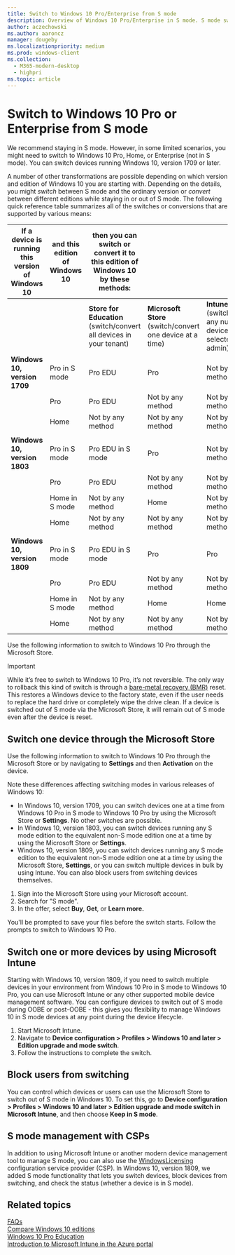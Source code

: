 ```yaml
---
title: Switch to Windows 10 Pro/Enterprise from S mode
description: Overview of Windows 10 Pro/Enterprise in S mode. S mode switch options are also outlined in this document. Switching out of S mode is optional.
author: aczechowski
ms.author: aaroncz
manager: dougeby
ms.localizationpriority: medium
ms.prod: windows-client
ms.collection: 
  - M365-modern-desktop
  - highpri
ms.topic: article
---
```


# Switch to Windows 10 Pro or Enterprise from S mode

We recommend staying in S mode. However, in some limited scenarios, you might need to switch to Windows 10 Pro, Home, or Enterprise (not in S mode). You can switch devices running Windows 10, version 1709 or later. 


A number of other transformations are possible depending on which version and edition of Windows 10 you are starting with. Depending on the details, you might *switch* between S mode and the ordinary version or *convert* between different editions while staying in or out of S mode. The following quick reference table summarizes all of the switches or conversions that are supported by various means:




| If a device is running this version of Windows 10 | and this edition of Windows 10       | then you can switch or convert it to this edition of Windows 10 by these methods: |             &nbsp;                         | &nbsp;|
|-------------|---------------------|-----------------------------------|-------------------------------|--------------------------------------------|
|             |                     | **Store for Education** (switch/convert all devices in your tenant)           | **Microsoft Store** (switch/convert one device at a time)          | **Intune** (switch/convert any number of devices selected by admin)                                |
| **Windows 10, version 1709**     | Pro in S mode | Pro EDU                           | Pro                           | Not by this method                                        |
|             | Pro                 | Pro EDU                           | Not by any method                | Not by any method                             |
|             | Home                | Not by any method                    | Not by any method                | Not by any method                             |
|             |                     |                                   |                               |                                            |
| **Windows 10, version 1803**     | Pro in S mode       | Pro EDU in S mode                 | Pro                           | Not by this method                                         |
|             | Pro                 | Pro EDU                           | Not by any method                | Not by any method                             |
|             | Home in S mode      | Not by any method                    | Home                          | Not by this method                                         |
|             | Home                | Not by any method                    | Not by any method                | Not by any method                             |
|             |                     |                                   |                               |                                            |
| **Windows 10, version 1809**     | Pro in S mode       | Pro EDU in S mode                 | Pro                           | Pro                                        |
|             | Pro                 | Pro EDU                           | Not by any method                | Not by any method                             |
|             | Home in S mode      | Not by any method                    | Home                          | Home                                       |
|             | Home                | Not by any method                    | Not by any method                | Not by any method                             |


Use the following information to switch to Windows 10 Pro through the Microsoft Store.
> [!IMPORTANT]
> While it’s free to switch to Windows 10 Pro, it’s not reversible. The only way to rollback this kind of switch is through a [bare-metal recovery (BMR)](/windows-hardware/manufacture/desktop/create-media-to-run-push-button-reset-features-s14) reset. This restores a Windows device to the factory state, even if the user needs to replace the hard drive or completely wipe the drive clean. If a device is switched out of S mode via the Microsoft Store, it will remain out of S mode even after the device is reset.

## Switch one device through the Microsoft Store
Use the following information to switch to Windows 10 Pro through the Microsoft Store or by navigating to **Settings** and then **Activation** on the device.

Note these differences affecting switching modes in various releases of Windows 10:

- In Windows 10, version 1709, you can switch devices one at a time from Windows 10 Pro in S mode to Windows 10 Pro by using the Microsoft Store or **Settings**. No other switches are possible.
- In Windows 10, version 1803, you can switch devices running any S mode edition to the equivalent non-S mode edition one at a time by using the Microsoft Store or **Settings**.
-  Windows 10, version 1809, you can switch devices running any S mode edition to the equivalent non-S mode edition one at a time by using the Microsoft Store, **Settings**, or you can switch multiple devices in bulk by using Intune. You can also block users from switching devices themselves.


1. Sign into the Microsoft Store using your Microsoft account. 
2. Search for "S mode".
3. In the offer, select **Buy**, **Get**, or **Learn more.**

You'll be prompted to save your files before the switch starts. Follow the prompts to switch to Windows 10 Pro.

## Switch one or more devices by using Microsoft Intune

Starting with Windows 10, version 1809, if you need to switch multiple devices in your environment from Windows 10 Pro in S mode to Windows 10 Pro, you can use Microsoft Intune or any other supported mobile device management software. You can configure devices to switch out of S mode during OOBE or post-OOBE - this gives you flexibility to manage Windows 10 in S mode devices at any point during the device lifecycle.

1. Start Microsoft Intune.
2. Navigate to **Device configuration > Profiles > Windows 10 and later > Edition upgrade and mode switch**.
3. Follow the instructions to complete the switch.


## Block users from switching

You can control which devices or users can use the Microsoft Store to switch out of S mode in Windows 10.
To set this, go to **Device configuration > Profiles > Windows 10 and later > Edition upgrade and mode switch in Microsoft Intune**, and then choose **Keep in S mode**.

## S mode management with CSPs

In addition to using Microsoft Intune or another modern device management tool to manage S mode, you can also use the [WindowsLicensing](/windows/client-management/mdm/windowslicensing-csp) configuration service provider (CSP). In Windows 10, version 1809, we added S mode functionality that lets you switch devices, block devices from switching, and check the status (whether a device is in S mode).


## Related topics

[FAQs](https://support.microsoft.com/help/4020089/windows-10-in-s-mode-faq)<br>
[Compare Windows 10 editions](https://www.microsoft.com/WindowsForBusiness/Compare)<BR>
[Windows 10 Pro Education](/education/windows/test-windows10s-for-edu)<BR>
[Introduction to Microsoft Intune in the Azure portal](/intune/what-is-intune)
